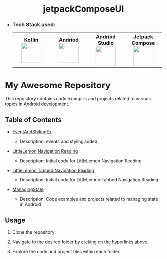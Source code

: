 <h1 align="center">jetpackComposeUI </h1>


- ### Tech Stack used:
	<center>
		<table>
			<tbody>
				<tr>
					<td width="25%" align="center">
						<span><strong>Kotlin</strong></span><br/>
						<img height="64px" width="64px" src="https://cdn.svgporn.com/logos/kotlin.svg">
					</td>
					<td width="25%" align="center">
						<span><strong>Andriod</strong></span><br/>
						<img height="64px" width="64px" src="https://www.vectorlogo.zone/logos/android/android-icon.svg">
					</td>
          <td width="25%" align="center">
						<span><strong>Andriod Studio</strong></span><br/>
						<img height="64px" width="64px" src="https://upload.wikimedia.org/wikipedia/commons/9/95/Android_Studio_Icon_3.6.svg">
					</td>
          <td width="25%" align="center">
						<span><strong>Jetpack Compose</strong></span><br/>
						<img height="64px" width="64px" src="https://3.bp.blogspot.com/-VVp3WvJvl84/X0Vu6EjYqDI/AAAAAAAAPjU/ZOMKiUlgfg8ok8DY8Hc-ocOvGdB0z86AgCLcBGAsYHQ/s1600/jetpack%2Bcompose%2Bicon_RGB.png">
					</td>
        </tr>
			</tbody>
		</table>
	</center>
  

# My Awesome Repository

This repository contains code examples and projects related to various topics in Android development.

## Table of Contents

- [EventAndStylingEx](./EventAndStylingEx)
  - Description: events and styling added

- [LittleLemon Navigation Reading](./LittleLemon%20Navigation%20Reading%20initial)
  - Description: Initial code for LittleLemon Navigation Reading

- [LittleLemon Tabbed Navigation Reading](./LittleLemon%20Tabbed%20Navigation%20Reading%20initial)
  - Description: Initial code for LittleLemon Tabbed Navigation Reading

- [ManagingState](./ManagingState)
  - Description: Code examples and projects related to managing state in Android

## Usage

1. Clone the repository:

2. Navigate to the desired folder by clicking on the hyperlinks above.

3. Explore the code and project files within each folder.




